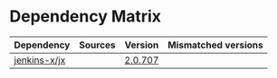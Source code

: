# Dependency Matrix

Dependency | Sources | Version | Mismatched versions
---------- | ------- | ------- | -------------------
[jenkins-x/jx](https://github.com/jenkins-x/jx.git) |  | [2.0.707](https://github.com/jenkins-x/jx/releases/tag/v2.0.707) | 
